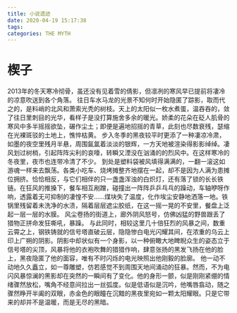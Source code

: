 ```yaml
---
title: 小说遗迹
date: 2020-04-19 15:17:38
tags: 
categories: THE MYTH
---
```


# 楔子

2013年的冬天寒冷彻骨，虽还没有见着雪的倩影，但凛冽的寒风早已提前将凄冷的凉意吹送到各个角落。
往日车水马龙的光景不知何时开始隐匿了踪影，取而代之的，是料峭的北风和萧索光秃的树枝。天上的太阳似一枚水煮蛋，温吞吞的，敛了往日里刺目的光华，看样子是没打算施舍多余的暖光。娇柔的花朵在砭人肌骨的寒风中多半摇摇欲坠，碾作尘土；即便是遍地招摇的青草，此刻也尽数衰残，瑟缩在光裸斑驳的土地上，憔悴枯黄。
步入冬季的黑夜较平时更添了一种凄凉冷肃，如墨的夜空里残月半悬，周围氤氲着淡淡的银辉，一方天地被渲染得影影绰绰。凄风划过树梢，引起阵阵尖利的哀嚎，转瞬又湮没在汹涌的的烈风中。在这样寒冷的冬夜里，夜市也连带冷清了不少。
到处是塑料袋被风填得满满的，一翻一滚这如游魂一样来去飘荡。各类小吃车、烧烤摊整齐地摆在一起，却不是因为人满为患摊位拥挤。恰恰相反，与它们相伴的只一盏盏浑浊的白炽灯，还有落了锁的长长铁链。在狂风的推搡下，餐车相互剐蹭，碰撞出一阵阵乒乒乓乓的躁动，车轴咿呀作响，透露着无可抑制的凄惶不安......煤块失了温度，化作埃尘安静地洒落一地。铁锅里残留着未洗净的水渍，隔着层层遮尘胶纸，在这一摇一晃的不安里，餐盘上泛起一层一层的水膜。
风尘卷扬的街道上，廊外阴风怒号，仿佛凶猛的野兽跟丢了猎物正拼命发狂嘶吼，暴躁。
与此同时，相较这里几十倍狂烈的风暴之间，数重云霄之上，钢铁铸就的信号塔直破云层，隐隐惨白电光闪耀其间，在浓重的乌云上印上广朔的阴影。阴影中却状似有一个身影，以一种俯瞰大地睥睨众生的姿态立于信号塔的尖顶，风暴将他的衣袍吹舞的猎猎作响，肆意张扬的黑发飞扬在他的脸上，黑夜隐匿了他的面容，唯有不时闪烁的电光映照出他刚毅的脸廓。
他一动不动地久久矗立，如一尊雕塑，仿若感觉不到周围天地间涌动的狂暴。然而，不为电闪风暴惊澜的黑影却在突然的一瞬间有了变化。他的身形一颤，似是刚刚紧绷的情绪骤然放松，嘴角不经意间拉出一丝弧度。似是低语似是沉吟，他嘴唇翕动，随之骤然睁开半阖的双眼，赤金色的眼瞳在沉黯的黑夜里宛如一颗太阳耀眼。只是它带来的却并不是温暖，而是无尽的黑暗。